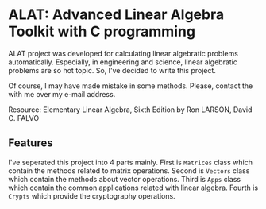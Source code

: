 # ALAT: Advanced Linear Algebra Toolkit with C programming

ALAT project was developed for calculating linear algebratic problems automatically. 
Especially, in engineering and science, linear algebratic problems are so hot topic.
So, I've decided to write this project.

Of course, I may have made mistake in some methods. Please, contact the with me over my e-mail address.

Resource: Elementary Linear Algebra, Sixth Edition by Ron LARSON, David C. FALVO

## Features

I've seperated this project into 4 parts mainly. First is `Matrices` class which contain 
the methods related to matrix operations. Second is `Vectors` class which contain the 
methods about vector operations. Third is `Apps` class which contain the common applications 
related with linear algebra. Fourth is `Crypts` which provide the cryptography operations.
